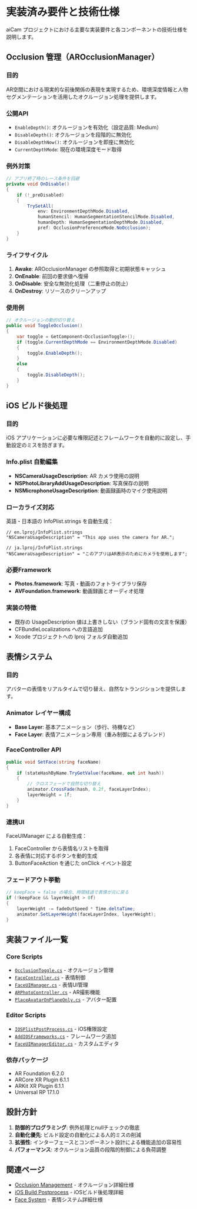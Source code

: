 # 実装済み要件と技術仕様

aiCam プロジェクトにおける主要な実装要件と各コンポーネントの技術仕様を説明します。

## Occlusion 管理（AROcclusionManager）

### 目的
AR空間における現実的な前後関係の表現を実現するため、環境深度情報と人物セグメンテーションを活用したオクルージョン処理を提供します。

### 公開API
- `EnableDepth()`: オクルージョンを有効化（設定品質: Medium）
- `DisableDepth()`: オクルージョンを段階的に無効化
- `DisableDepthNow()`: オクルージョンを即座に無効化
- `CurrentDepthMode`: 現在の環境深度モード取得

### 例外対策
```csharp
// アプリ終了時のレース条件を回避
private void OnDisable()
{
    if (!_preDisabled)
    {
        TrySetAll(
            env: EnvironmentDepthMode.Disabled,
            humanStencil: HumanSegmentationStencilMode.Disabled,
            humanDepth: HumanSegmentationDepthMode.Disabled,
            pref: OcclusionPreferenceMode.NoOcclusion);
    }
}
```

### ライフサイクル
1. **Awake**: AROcclusionManager の参照取得と初期状態キャッシュ
2. **OnEnable**: 前回の要求値へ復帰
3. **OnDisable**: 安全な無効化処理（二重停止の防止）
4. **OnDestroy**: リソースのクリーンアップ

### 使用例
```csharp
// オクルージョンの動的切り替え
public void ToggleOcclusion()
{
    var toggle = GetComponent<OcclusionToggle>();
    if (toggle.CurrentDepthMode == EnvironmentDepthMode.Disabled)
    {
        toggle.EnableDepth();
    }
    else
    {
        toggle.DisableDepth();
    }
}
```

## iOS ビルド後処理

### 目的
iOS アプリケーションに必要な権限記述とフレームワークを自動的に設定し、手動設定のミスを防ぎます。

### Info.plist 自動編集
- **NSCameraUsageDescription**: AR カメラ使用の説明
- **NSPhotoLibraryAddUsageDescription**: 写真保存の説明
- **NSMicrophoneUsageDescription**: 動画録画時のマイク使用説明

### ローカライズ対応
英語・日本語の InfoPlist.strings を自動生成：
```
// en.lproj/InfoPlist.strings
"NSCameraUsageDescription" = "This app uses the camera for AR.";

// ja.lproj/InfoPlist.strings
"NSCameraUsageDescription" = "このアプリはAR表示のためにカメラを使用します";
```

### 必要Framework
- **Photos.framework**: 写真・動画のフォトライブラリ保存
- **AVFoundation.framework**: 動画録画とオーディオ処理

### 実装の特徴
- 既存の UsageDescription 値は上書きしない（ブランド固有の文言を保護）
- CFBundleLocalizations への言語追加
- Xcode プロジェクトへの lproj フォルダ自動追加

## 表情システム

### 目的
アバターの表情をリアルタイムで切り替え、自然なトランジションを提供します。

### Animator レイヤー構成
- **Base Layer**: 基本アニメーション（歩行、待機など）
- **Face Layer**: 表情アニメーション専用（重み制御によるブレンド）

### FaceController API
```csharp
public void SetFace(string faceName)
{
    if (stateHashByName.TryGetValue(faceName, out int hash))
    {
        // クロスフェードで自然な切り替え
        animator.CrossFade(hash, 0.2f, faceLayerIndex);
        layerWeight = 1f;
    }
}
```

### 連携UI
FaceUIManager による自動生成：
1. FaceController から表情名リストを取得
2. 各表情に対応するボタンを動的生成
3. ButtonFaceAction を通じた onClick イベント設定

### フェードアウト挙動
```csharp
// keepFace = false の場合、時間経過で表情が元に戻る
if (!keepFace && layerWeight > 0f)
{
    layerWeight -= fadeOutSpeed * Time.deltaTime;
    animator.SetLayerWeight(faceLayerIndex, layerWeight);
}
```

## 実装ファイル一覧

### Core Scripts
- [`OcclusionToggle.cs`](../aiCam/Assets/Scripts/OcclusionToggle.cs) - オクルージョン管理
- [`FaceController.cs`](../aiCam/Assets/Scripts/FaceController.cs) - 表情制御
- [`FaceUIManager.cs`](../aiCam/Assets/Scripts/FaceUIManager.cs) - 表情UI管理
- [`ARPhotoController.cs`](../aiCam/Assets/Scripts/ARPhotoController.cs) - AR撮影機能
- [`PlaceAvatarOnPlaneOnly.cs`](../aiCam/Assets/Scripts/PlaceAvatarOnPlaneOnly.cs) - アバター配置

### Editor Scripts
- [`IOSPlistPostProcess.cs`](../aiCam/Assets/Editor/IOSPlistPostProcess.cs) - iOS権限設定
- [`AddIOSFrameworks.cs`](../aiCam/Assets/Editor/AddIOSFrameworks.cs) - フレームワーク追加
- [`FaceUIManagerEditor.cs`](../aiCam/Assets/Editor/FaceUIManagerEditor.cs) - カスタムエディタ

### 依存パッケージ
- AR Foundation 6.2.0
- ARCore XR Plugin 6.1.1
- ARKit XR Plugin 6.1.1
- Universal RP 17.1.0

## 設計方針

1. **防御的プログラミング**: 例外処理とnullチェックの徹底
2. **自動化優先**: ビルド設定の自動化による人的ミスの削減
3. **拡張性**: インターフェースとコンポーネント設計による機能追加の容易性
4. **パフォーマンス**: オクルージョン品質の段階的制御による負荷調整

## 関連ページ

- [Occlusion Management](./Occlusion-Management.md) - オクルージョン詳細仕様
- [iOS Build Postprocess](./iOS-Build-Postprocess.md) - iOSビルド後処理詳細
- [Face System](./Face-System.md) - 表情システム詳細仕様